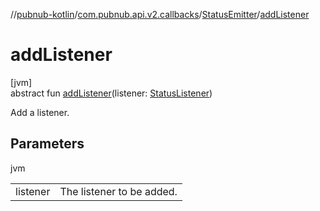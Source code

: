 //[pubnub-kotlin](../../../index.md)/[com.pubnub.api.v2.callbacks](../index.md)/[StatusEmitter](index.md)/[addListener](add-listener.md)

# addListener

[jvm]\
abstract fun [addListener](add-listener.md)(listener: [StatusListener](../-status-listener/index.md))

Add a listener.

## Parameters

jvm

| | |
|---|---|
| listener | The listener to be added. |
